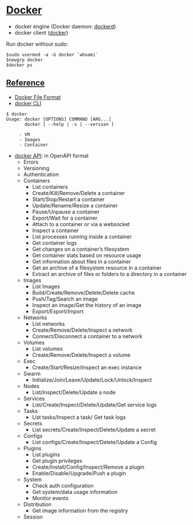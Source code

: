 # [Docker](https://docs.docker.com)
- docker engine (Docker daemon: [dockerd](https://docs.docker.com/engine/reference/commandline/dockerd/))
- docker client ([docker](https://docs.docker.com/engine/reference/commandline/cli/))

Run docker without sudo:
```
$sudo usermod -a -G docker `whoami`
$newgrp docker
$docker ps
```

## [Reference](https://docs.docker.com/reference/)
- [Docker File Format](https://docs.docker.com/engine/reference/builder/)
- [docker CLI](https://docs.docker.com/engine/reference/commandline/cli/)
```
$ docker
Usage: docker [OPTIONS] COMMAND [ARG...]
       docker [ --help | -v | --version ]
```
         - VM
         - Images
         - Container
    
- [docker API](https://docs.docker.com/engine/api/v1.40/): in OpenAPI format
    - Errors
    - Versioning
    - Authentication
    - Containers      
         - List containers
         - Create/Kill/Remove/Delete a container
         - Start/Stop/Restart a container
         - Update/Rename/Resize a container
         - Pause/Unpause a container
         - Export/Wait for a container
         - Attach to a container or via a websocket
         - Inspect a container
         - List processes running inside a container
         - Get container logs
         - Get changes on a container’s filesystem          
         - Get container stats based on resource usage
         - Get information about files in a container
         - Get an archive of a filesystem resource in a container
         - Extract an archive of files or folders to a directory in a container
    - Images      
         - List Images
         - Build/Create/Remove/Delete/Delete cache
         - Push/Tag/Search an image
         - Inspect an image/Get the history of an image  
         - Export/Export/Import
    - Networks
         - List networks
         - Create/Remove/Delete/Inspect a network
         - Connect/Disconnect a container to a network
    - Volumes
         - List volumes
         - Create/Remove/Delete/Inspect a volume
    - Exec
         - Create/Start/Resize/Inspect an exec instance
    - Swarm
         - Initialize/Join/Leave/Update/Lock/Unlock/Inspect
    - Nodes
         - List/Inspect/Delete/Update a node
    - Services
         - List/Create/Inspect/Delete/Update/Get service logs
    - Tasks
         - List tasks/Inspect a task/ Get task logs
    - Secrets
         - List secrets/Create/Inspect/Delete/Update a secret
    - Configs
         - List configs/Create/Inspect/Delete/Update a Config
    - Plugins
         - List plugins
         - Get plugin privileges
         - Create/Install/Config/Inspect/Remove a plugin
         - Enable/Disable/Upgrade/Push a plugin
    - System    
         - Check auth configuration
         - Get system/data usage information
         - Monitor events
    - Distribution
         - Get image information from the registry
    - Session

